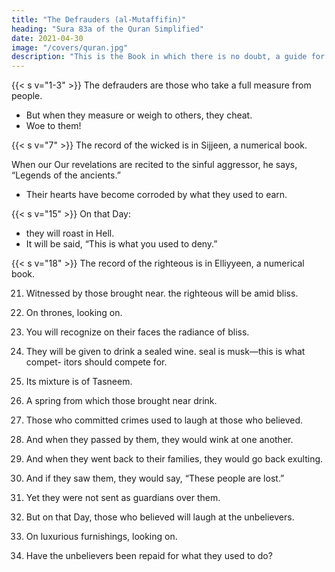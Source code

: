 ```yaml
---
title: "The Defrauders (al-Mutaffifin)"
heading: "Sura 83a of the Quran Simplified"
date: 2021-04-30
image: "/covers/quran.jpg"
description: "This is the Book in which there is no doubt, a guide for the righteous."
---
```




{{< s v="1-3" >}}
The defrauders are those who take a full measure from people. 
- But when they measure or weigh to others, they cheat.
- Woe to them!

{{< s v="7" >}} The record of the wicked is in Sijjeen, a numerical book.

When our Our revelations are recited to the sinful aggressor, he says, “Legends of the ancients.”
- Their hearts have become corroded by what they used to earn.

{{< s v="15" >}} On that Day:
- they will roast in Hell.
- It will be said, “This is what you used to deny.”

{{< s v="18" >}} The record of the righteous is in Elliyyeen, a numerical book.


21. Witnessed by those brought near. the righteous will be amid bliss.
23. On thrones, looking on.

24. You will recognize on their faces the radiance of bliss.
25. They will be given to drink a sealed wine.
seal is musk—this is what compet-
itors should compete for.

27. Its mixture is of Tasneem.

28. A spring from which those brought near drink.
29. Those who committed crimes used to
laugh at those who believed.
30. And when they passed by them, they would wink at one another.
31. And when they went back to their families, they would go back exulting.
32. And if they saw them, they would say, “These people are lost.”
33. Yet they were not sent as guardians over them.
34. But on that Day, those who believed will laugh at the unbelievers.
35. On luxurious furnishings, looking on. 
36. Have the unbelievers been repaid for what they used to do?
